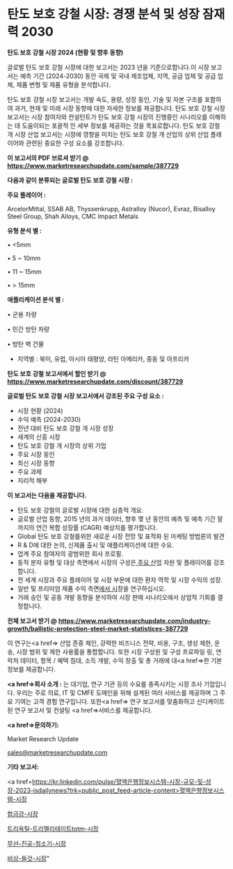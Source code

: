 # 탄도 보호 강철 시장: 경쟁 분석 및 성장 잠재력 2030

<strong>탄도 보호 강철 시장 2024 (현황 및 향후 동향)</strong>

글로벌 탄도 보호 강철 시장에 대한 보고서는 2023 년을 기준으로합니다.이 시장 보고서는 예측 기간 (2024-2030) 동안 국제 및 국내 제조업체, 지역, 공급 업체 및 공급 업체, 제품 변형 및 제품 유형을 분석합니다.

탄도 보호 강철 시장 보고서는 개발 속도, 용량, 성장 동인, 기술 및 자본 구조를 포함하여 과거, 현재 및 미래 시장 동향에 대한 자세한 정보를 제공합니다. 탄도 보호 강철 시장 보고서는 시장 참여자와 컨설턴트가 탄도 보호 강철 시장의 진행중인 시나리오를 이해하는 데 도움이되는 포괄적 인 세부 정보를 제공하는 것을 목표로합니다. 탄도 보호 강철 개 시장 산업 보고서는 시장에 영향을 미치는 탄도 보호 강철 개 산업의 상위 산업 플레이어와 관련된 중요한 구성 요소를 강조합니다.



<strong>이 보고서의 PDF 브로셔 받기 @ <a href=https://www.marketresearchupdate.com/sample/387729>https://www.marketresearchupdate.com/sample/387729</a></strong>



<strong>다음과 같이 분류되는 글로벌 탄도 보호 강철 시장 :</strong>



<strong>주요 플레이어 :</strong>

ArcelorMittal, SSAB AB, Thyssenkrupp, Astralloy (Nucor), Evraz, Bisalloy Steel Group, Shah Alloys, CMC Impact Metals



<strong>유형 분석 별 :</strong>

• <5mm

• 5 ~ 10mm

• 11 ~ 15mm

• > 15mm



<strong>애플리케이션 분석 별 :</strong>

• 군용 차량

• 민간 방탄 차량

• 방탄 벽 건물

<ul>
  <li>지역별 : 북미, 유럽, 아시아 태평양, 라틴 아메리카, 중동 및 아프리카</li>
</ul>


<strong>탄도 보호 강철 보고서에서 할인 받기 @ <a href=https://www.marketresearchupdate.com/discount/387729>https://www.marketresearchupdate.com/discount/387729</a></strong>



<strong>글로벌 탄도 보호 강철 시장 보고서에서 강조된 주요 구성 요소 :</strong>
<ul>
  <li>시장 현황 (2024)</li>
  <li>수익 예측 (2024-2030)</li>
  <li>전년 대비 탄도 보호 강철 개 시장 성장</li>
  <li>세계의 신흥 시장</li>
  <li>탄도 보호 강철 개 시장의 상위 기업</li>
  <li>주요 시장 동인</li>
  <li>최신 시장 동향</li>
  <li>주요 과제</li>
  <li>지리적 해부</li>
</ul>


<strong>이 보고서는 다음을 제공합니다.</strong>
<ul>
  <li>탄도 보호 강철의 글로벌 시장에 대한 심층적 개요.</li>
  <li>글로벌 산업 동향, 2015 년의 과거 데이터, 향후 몇 년 동안의 예측 및 예측 기간 말까지의 연간 복합 성장률 (CAGR) 예상치를 평가합니다.</li>
  <li>Global 탄도 보호 강철를위한 새로운 시장 전망 및 표적화 된 마케팅 방법론의 발견</li>
  <li>R &amp; D에 대한 논의, 신제품 출시 및 애플리케이션에 대한 수요.</li>
  <li>업계 주요 참여자의 광범위한 회사 프로필.</li>
  <li>동적 분자 유형 및 대상 측면에서 시장의 구성은<a href=> 주요 산</a>업 자원 및 플레이어를 강조합니다.</li>
  <li>전 세계 시장과 주요 플레이어 및 시장 부문에 대한 환자 역학 및 시장 수익의 성장.</li>
  <li>일반 및 프리미엄 제품 수익 측면<a href=>에서 시</a>장을 연구하십시오.</li>
  <li>거래 승인 및 공동 개발 동향을 분석하여 시장 판매 시나리오에서 상업적 기회를 결정합니다.</li>
</ul>



<strong>전체 보고서 받기 @ <a href=https://www.marketresearchupdate.com/industry-growth/ballistic-protection-steel-market-statistices-387729>https://www.marketresearchupdate.com/industry-growth/ballistic-protection-steel-market-statistices-387729</a></strong>

이 연구는<a href=> 산업 존중</a> 체인, 강력한 비즈니스 전략, 비용, 구조, 생성 제한, 운송, 시장 범위 및 제한 사용률을 통합합니다. 또한 시장 구성원 및 구성 프로파일 링, 연락처 데이터, 항목 / 혜택 침대, 소득 개발, 수익 창출 및 총 거래에 대<a href=>한 기본 </a>정보를 제공합니다.



<strong><a href=>회사 소</a>개 :</strong>
는 대기업, 연구 기관 등의 수요를 충족시키는 시장 조사 기업입니다. 우리는 주로 의료, IT 및 CMFE 도메인을 위해 설계된 여러 서비스를 제공하며 그 주요 기여는 고객 경험 연구입니다. 또한<a href=> 연구 보</a>고서를 맞춤화하고 신디케이트 된 연구 보고서 및 컨설팅 <a href=>서비스</a>를 제공합니다.



<strong><a href=>문의하기:</a></strong>

Market Research Update

sales@marketresearchupdate.com



<strong>기타 보고서:</strong>

<a href=https://kr.linkedin.com/pulse/혈액은행정보시스템-시장-규모-및-성장-2023-isdailynews?trk=public_post_feed-article-content>혈액은행정보시스템-시장</a>

<a href=https://www.linkedin.com/pulse/합금강-시장-규모-및-성장-2023-market-matrix-musings-analysis/>합금강-시장</a>

<a href=https://www.linkedin.com/pulse/트리옥틸-트리멜리테이트totm-시장-동향-및-성장-전망-survey-savvy-insights-360-analysis-8bfqf/>트리옥틸-트리멜리테이트totm-시장</a>

<a href=https://www.linkedin.com/pulse/무선-진공-청소기-시장-규모-및-성장-2023-consumer-connection-compendium-ana-ppflf/>무선-진공-청소기-시장</a>

<a href=https://www.linkedin.com/pulse/비상-들것-시장-진입-전략-및-위험-평가2030년-consumer-connection-compendium-ana-6tasf/>비상-들것-시장</a>"
